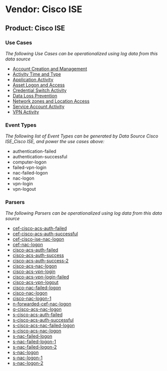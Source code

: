 Vendor: Cisco ISE
=================
Product: Cisco ISE
------------------

### Use Cases

_The following Use Cases can be operationalized using log data from this data source_

* [Account Creation and Management](usecase_account_creation_and_management.md)
* [Activity Time  and Type](usecase_activity_time__and_type.md)
* [Application Activity](usecase_application_activity.md)
* [Asset Logon and Access](usecase_asset_logon_and_access.md)
* [Credential Switch Activity](usecase_credential_switch_activity.md)
* [Data Loss Prevention](usecase_data_loss_prevention.md)
* [Network zones and Location Access](usecase_network_zones_and_location_access.md)
* [Service Account Activity](usecase_service_account_activity.md)
* [VPN Activity](usecase_vpn_activity.md)


### Event Types

_The following list of Event Types can be generated by Data Source Cisco ISE_Cisco ISE, and power the use cases above:_

- authentication-failed
- authentication-successful
- computer-logon
- failed-vpn-login
- nac-failed-logon
- nac-logon
- vpn-login
- vpn-logout


### Parsers

_The following Parsers can be operationalized using log data from this data source_

* [cef-cisco-acs-auth-failed](parserContent_cef-cisco-acs-auth-failed.md)
* [cef-cisco-acs-auth-successful](parserContent_cef-cisco-acs-auth-successful.md)
* [cef-cisco-ise-nac-logon](parserContent_cef-cisco-ise-nac-logon.md)
* [cef-nac-logon](parserContent_cef-nac-logon.md)
* [cisco-acs-auth-failed](parserContent_cisco-acs-auth-failed.md)
* [cisco-acs-auth-success](parserContent_cisco-acs-auth-success.md)
* [cisco-acs-auth-success-2](parserContent_cisco-acs-auth-success-2.md)
* [cisco-acs-nac-logon](parserContent_cisco-acs-nac-logon.md)
* [cisco-acs-vpn-login](parserContent_cisco-acs-vpn-login.md)
* [cisco-acs-vpn-login-failed](parserContent_cisco-acs-vpn-login-failed.md)
* [cisco-acs-vpn-logout](parserContent_cisco-acs-vpn-logout.md)
* [cisco-nac-failed-logon](parserContent_cisco-nac-failed-logon.md)
* [cisco-nac-logon](parserContent_cisco-nac-logon.md)
* [cisco-nac-logon-1](parserContent_cisco-nac-logon-1.md)
* [n-forwarded-cef-nac-logon](parserContent_n-forwarded-cef-nac-logon.md)
* [q-cisco-acs-nac-logon](parserContent_q-cisco-acs-nac-logon.md)
* [s-cisco-acs-auth-failed](parserContent_s-cisco-acs-auth-failed.md)
* [s-cisco-acs-auth-successful](parserContent_s-cisco-acs-auth-successful.md)
* [s-cisco-acs-nac-failed-logon](parserContent_s-cisco-acs-nac-failed-logon.md)
* [s-cisco-acs-nac-logon](parserContent_s-cisco-acs-nac-logon.md)
* [s-nac-failed-logon](parserContent_s-nac-failed-logon.md)
* [s-nac-failed-logon-1](parserContent_s-nac-failed-logon-1.md)
* [s-nac-failed-logon-2](parserContent_s-nac-failed-logon-2.md)
* [s-nac-logon](parserContent_s-nac-logon.md)
* [s-nac-logon-1](parserContent_s-nac-logon-1.md)
* [s-nac-logon-2](parserContent_s-nac-logon-2.md)
